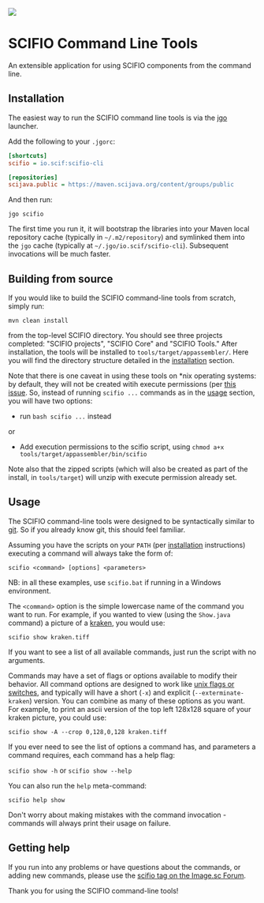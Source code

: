 [![](https://travis-ci.org/scifio/scifio-cli.svg?branch=master)](https://travis-ci.org/scifio/scifio-cli)

SCIFIO Command Line Tools
=========================

An extensible application for using SCIFIO components from the command line.

Installation
------------

The easiest way to run the SCIFIO command line tools is via the
[jgo](https://github.com/scijava/jgo) launcher.

Add the following to your `.jgorc`:
```ini
[shortcuts]
scifio = io.scif:scifio-cli

[repositories]
scijava.public = https://maven.scijava.org/content/groups/public
```

And then run:
```
jgo scifio
```
The first time you run it, it will bootstrap the libraries into your Maven
local repository cache (typically in `~/.m2/repository`) and symlinked them
into the `jgo` cache (typically at `~/.jgo/io.scif/scifio-cli`).
Subsequent invocations will be much faster.

Building from source
--------------------

If you would like to build the SCIFIO command-line tools from scratch, simply run:

  ```mvn clean install```

from the top-level SCIFIO directory. You should see three projects completed: "SCIFIO projects", "SCIFIO Core" and "SCIFIO Tools." After installation, the tools will be installed to ```tools/target/appassembler/```. Here you will find the directory structure detailed in the [installation](#installation) section.

Note that there is one caveat in using these tools on *nix operating systems: by default, they will not be created witih execute permissions (per [this issue](http://jira.codehaus.org/browse/MAPPASM-54). So, instead of running ```scifio ...``` commands as in the [usage](#usage) section, you will have two options:

* run ```bash scifio ...``` instead

or

* Add execution permissions to the scifio script, using ```chmod a+x tools/target/appassembler/bin/scifio```

Note also that the zipped scripts (which will also be created as part of the install, in ```tools/target```) will unzip with execute permission already set.

Usage
-----

The SCIFIO command-line tools were designed to be syntactically similar to [git](http://git-scm.com/docs/gittutorial). So if you already know git, this should feel familiar.

Assuming you have the scripts on your ```PATH``` (per [installation](#installation) instructions) executing a command will always take the form of:

  ```scifio <command> [options] <parameters>```

NB: in all these examples, use ```scifio.bat``` if running in a Windows environment.

The ```<command>``` option is the simple lowercase name of the command you want to run. For example, if you wanted to view (using the ```Show.java``` command) a picture of a [kraken](http://en.wikipedia.org/wiki/Kraken), you would use:

  ```scifio show kraken.tiff```

If you want to see a list of all available commands, just run the script with no arguments.

Commands may have a set of flags or options available to modify their behavior. All command options are designed to work like [unix flags or switches](http://www.cs.bu.edu/teaching/unix/reference/vocab.html#flag), and typically will have a short (```-x```) and explicit (```--exterminate-kraken```) version. You can combine as many of these options as you want. For example, to print an ascii version of the top left 128x128 square of your kraken picture, you could use:

  ```scifio show -A --crop 0,128,0,128 kraken.tiff```

If you ever need to see the list of options a command has, and parameters a command requires, each command has a help flag:

  ```scifio show -h``` or ```scifio show --help```

You can also run the ```help``` meta-command:

  ```scifio help show```

Don't worry about making mistakes with the command invocation - commands will always print their usage on failure.

Getting help
------------

If you run into any problems or have questions about the commands,
or adding new commands, please use the
[scifio tag on the Image.sc Forum](https://forum.image.sc/tags/scifio).

Thank you for using the SCIFIO command-line tools!
